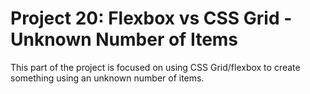 <h1>Project 20: Flexbox vs CSS Grid - Unknown Number of Items</h1>
<p>This part of the project is focused on using CSS Grid/flexbox to create something using an unknown number of items.</p>